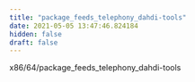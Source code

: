 ```yaml
---
title: "package_feeds_telephony_dahdi-tools"
date: 2021-05-05 13:47:46.824184
hidden: false
draft: false
---
```


x86/64/package_feeds_telephony_dahdi-tools

